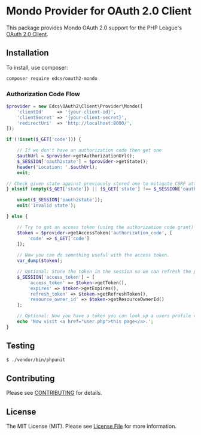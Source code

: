 # Mondo Provider for OAuth 2.0 Client

This package provides Mondo OAuth 2.0 support for the PHP League's 
[OAuth 2.0 Client](https://github.com/thephpleague/oauth2-client).

## Installation

To install, use composer:

```bash
composer require edcs/oauth2-mondo
```

### Authorization Code Flow

```php
$provider = new Edcs\OAuth2\Client\Provider\Mondo([
    'clientId'     => '{your-client-id}',
    'clientSecret' => '{your-client-secret}',
    'redirectUri'  => 'http://localhost:8000/',
]);

if (!isset($_GET['code'])) {

    // If we don't have an authorization code then get one
    $authUrl = $provider->getAuthorizationUrl();
    $_SESSION['oauth2state'] = $provider->getState();
    header('Location: '.$authUrl);
    exit;

// Check given state against previously stored one to mitigate CSRF attack
} elseif (empty($_GET['state']) || ($_GET['state'] !== $_SESSION['oauth2state'])) {

    unset($_SESSION['oauth2state']);
    exit('Invalid state');

} else {

    // Try to get an access token (using the authorization code grant)
    $token = $provider->getAccessToken('authorization_code', [
        'code' => $_GET['code']
    ]);
    
    // Now you can do something useful with the access token.
    var_dump($token);

    // Optional: Store the token in the session so we can refresh the page while we're testing
    $_SESSION['access_token'] = [
        'access_token' => $token->getToken(),
        'expires' => $token->getExpires(),
        'refresh_token' => $token->getRefreshToken(),
        'resource_owner_id' => $token->getResourceOwnerId()
    ];

    // Optional: Now you have a token you can look up a users profile data
    echo 'Now visit <a href="user.php">this page</a>.';
}
```


## Testing

``` bash
$ ./vendor/bin/phpunit
```

## Contributing

Please see [CONTRIBUTING](https://github.com/edcs/oauth2-mondo/blob/master/CONTRIBUTING.md) for details.

## License

The MIT License (MIT). Please see [License File](https://github.com/edcs/oauth2-mondo/blob/master/LICENSE) for 
more information.
